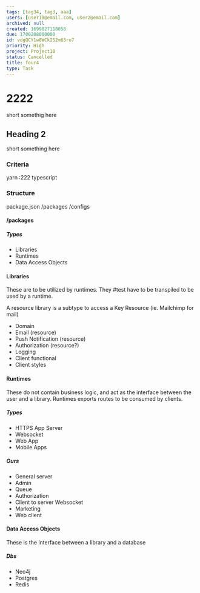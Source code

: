 ```yaml
---
tags: [tag34, tag3, aaa]
users: [user18@email.com, user2@email.com]
archived: null
created: 1699827118058
due: 1700208000000
id: vdgQCY1w8WCkIS2m63ro7
priority: High
project: Project10
status: Cancelled
title: four4
type: Task
---
```

<!-- GENERATED WITH GITDOWN; DO NOT CHANGE -->

# 2222

short somethig here

## Heading 2

short something here

### Criteria

yarn :222 typescript

### Structure

package.json /packages /configs

#### /packages

##### Types

* Libraries
* Runtimes
* Data Access Objects

#### Libraries

These are to be utilized by runtimes. They #test have to be transpiled to be used by a runtime.

A resource library is a subtype to access a Key Resource (ie. Mailchimp for mail)

* Domain
* Email (resource)
* Push Notification (resource)
* Authorization (resource?)
* Logging
* Client functional
* Client styles

#### Runtimes

These do not contain business logic, and act as the interface between the user and a library. Runtimes exports routes to be consumed by clients.

##### Types

* HTTPS App Server
* Websocket
* Web App
* Mobile Apps

##### Ours

* General server
* Admin
* Queue
* Authorization
* Client to server Websocket
* Marketing
* Web client

#### Data Access Objects

These is the interface between a library and a database

##### Dbs

* Neo4j
* Postgres
* Redis